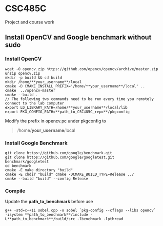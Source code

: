 # CSC485C
Project and course work

## Install OpenCV and Google benchmark without sudo

### Install OpenCV

```
wget -O opencv.zip https://github.com/opencv/opencv/archive/master.zip
unzip opencv.zip
mkdir -p build && cd build
mkdir /home/**your_username**/local
cmake -D CMAKE_INSTALL_PREFIX='/home/**your_username**/local' ..
cmake  ../opencv-master
cmake --build .
// The following two commands need to be run every time you remotely connect to the lab computer
export LD_LIBRARY_PATH=/home/**your_username**/local/lib
export PKG_CONFIG_PATH=**path_to_CSC485C_repo**/pkgconfig
```

Modify the prefix in opencv.pc under pkgconfig to 
> /home/**your_username**/local


### Install Google Benchmark
```
git clone https://github.com/google/benchmark.git
git clone https://github.com/google/googletest.git benchmark/googletest
cd benchmark
cmake -E make_directory "build"
cmake -E chdir "build" cmake -DCMAKE_BUILD_TYPE=Release ../
cmake --build "build" --config Release
```

### Compile

Update the **path_to_benchmark** before use

```
g++ -std=c++11 sobel.cpp -o sobel `pkg-config --cflags --libs opencv` -isystem **path_to_benchmark**/include -L**path_to_benchmark**/build/src -lbenchmark -lpthread
```
